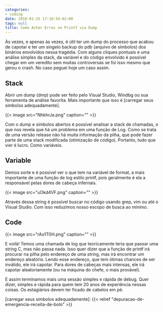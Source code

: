 ```yaml
---
categories:
- coding
date: 2018-01-25 17:18:59-02:00
tags: null
title: Como Achar Erros no Printf via Dump
---
```


Às vezes, e apenas às vezes, é útil ter um dump do processo que acabou de capotar e ter um singelo backup do pdb (arquivo de símbolos) dos binários envolvidos nessa tragédia. Com alguns cliques pontuais e uma análise simples da stack, da variável e do código envolvido é possível chegar em um veredito sem muitas controversas se foi isso mesmo que gerou o crash. No caso peguei hoje um caso assim.

## Stack

Abrir um dump (dmp) pode ser feito pelo Visual Studio, Windbg ou sua ferramenta de análise favorita. Mais importante que isso é [carregar seus símbolos adequadamente].

{{< image src="NhkhrJa.png" caption="" >}}

Com o dump e símbolos abertos é possível analisar a stack de chamadas, o que nos revela que há um problema em uma função de Log. Como se trata de uma versão release não há muita informação da pilha, que pode fazer parte de uma stack modificada (otimização de código). Portanto, tudo que vier é lucro. Como variáveis.

## Variable

Demos sorte e é possível ver o que tem na variável de format, a mais importante de uma função de log estilo printf, pois geralmente é ela a responsável pelas dores de cabeça infernais.

{{< image src="uOkd4VF.png" caption="" >}}

Através dessa string é possível buscar no código usando grep, vim ou até o Visual Studio. Com isso reduzimos nosso escopo de busca ao mínimo.

## Code

{{< image src="rAo1T0H.png" caption="" >}}

E voilà! Temos uma chamada de log que teoricamente teria que passar uma string C, mas não passa nada. Isso quer dizer que a função de printf irá procurar na pilha pelo endereço de uma string, mas irá encontrar um endereço aleatório. Lendo esse endereço, que tem ótimas chances de ser inválido, ele irá capotar. Para dores de cabeças mais intensas, ele irá capotar aleatoriamente (ou na máquina do chefe, o mais provável).

E assim terminamos mais uma sessão simples e rápida de debug. Quer dizer, simples e rápida para quem tem 20 anos de experiência nessas coisas. Os estagiários devem ter ficado de cabelos em pé.

[carregar seus símbolos adequadamente]: {{< relref "depuracao-de-emergencia-receita-de-bolo" >}}

